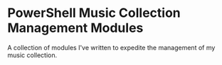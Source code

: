 # PowerShell Music Collection Management Modules

A collection of modules I've written to expedite the management of my music collection.
